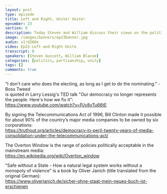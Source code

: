 ```yaml
---
layout: post
type: episode
title: Left and Right, Unite! Unite!
epnumber: 23
section: 0
description: Today Steven and William discuss their views on the political division into the left and right wings. They argue that this differentiation is unnecessary and artificial, as both groups have much to offer, but to solve different problems. This insight underlines how they should complement each other, rather than get at each other's throats.
image: /images/banners/ep23banner.jpg
audio: s1!d266e
video: Ep23-Left-and-Right-Unite
transcript: 0
speakers: [Steven Guscott, William Blacoe]
categories: [politics, partisanship, unity]
tags: []
comments: true
---
```

"I don't care who does the electing, as long as I get to do the nominating." - Boss Tweed  
is quoted in Larry Lessig's TED talk "Our democracy no longer represents the people. Here's how we fix it":  
<a href="https://www.youtube.com/watch?v=PJy8vTu66tE">https://www.youtube.com/watch?v=PJy8vTu66tE</a>

By signing the Telecommunications Act of 1996, Bill Clinton made it possible for about 90% of the country’s major media companies to be owned by six corporations:  
<a href="https://truthout.org/articles/democracy-in-peril-twenty-years-of-media-consolidation-under-the-telecommunications-act/">https://truthout.org/articles/democracy-in-peril-twenty-years-of-media-consolidation-under-the-telecommunications-act/</a>

The Overton Window is the range of policies politically acceptable in the mainstream media:  
<a href="https://en.wikipedia.org/wiki/Overton_window">https://en.wikipedia.org/wiki/Overton_window</a>

"Safe without a State - How a natural legal system works without a monopoly of violence" is a book by Oliver Janich (title translated from the original German):  
<a href="https://www.oliverjanich.de/sicher-ohne-staat-mein-neues-buch-ist-erschienen">https://www.oliverjanich.de/sicher-ohne-staat-mein-neues-buch-ist-erschienen</a>